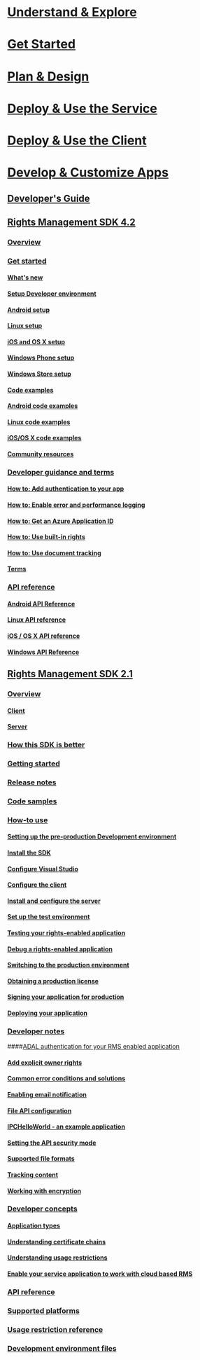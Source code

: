 # [Understand & Explore](/rights-management/understand-explore/azure-rights-management)
# [Get Started](/rights-management/get-started/requirements-azure-rms)
# [Plan & Design](/rights-management/plan-design/deployment-roadmap)
# [Deploy & Use the Service](/rights-management/deploy-use/activate-service)
# [Deploy & Use the Client](/rights-management/rms-client/use-client)
# [Develop & Customize Apps](developers-guide.md)
## [Developer's Guide](developers-guide.md)
## [Rights Management SDK 4.2](active-directory-rights-management-services-multi-platform-thin-client-sdk-portal.md)
### [Overview](overview.md)
### [Get started](get-started.md)
#### [What's new](release-notes.md)
#### [Setup Developer environment](setup-Developer-environment.md)
#### [Android setup](android-sdk.md)
#### [Linux setup](linux-setup.md)
#### [iOS and OS X setup](ios-sdk.md)
#### [Windows Phone setup](windows-phone-apps.md)
#### [Windows Store setup](winrt-sdk.md)
#### [Code examples](code-examples.md)
#### [Android code examples](android-code.md)
#### [Linux code examples](linux-c-code-examples.md)
#### [iOS/OS X code examples](ios-os-x-code-examples.md)
#### [Community resources](community-resources.md)
### [Developer guidance and terms](core-concepts.md)
#### [How to: Add authentication to your app](authentication-integration.md)
#### [How to: Enable error and performance logging](enabling-logging.md)
#### [How to: Get an Azure Application ID](application-id.md)
#### [How to: Use built-in rights](built-in-rights-usage-restriction-reference.md)
#### [How to: Use document tracking](how-to-use-document-tracking.md)
#### [Terms](terms.md)
### [API reference](api-reference-4-2.md)
#### [Android API Reference](android-namespaces.md)
#### [Linux API reference](linux-c-api-reference.md)
#### [iOS / OS X API reference](/rights-management/sdk/4.2/api/iOS/iOS)
#### [Windows API Reference](/rights-management/sdk/4.2/api/winrt/Microsoft.RightsManagement)
## [Rights Management SDK 2.1](microsoft-information-protection-and-control-client-portal.md)
### [Overview](ad-rms-overview.md)
#### [Client](ad-rms-client.md)
#### [Server](ad-rms-server.md)
### [How this SDK is better](differences-between-ad-rms-and-ad-rms-2-0.md)
### [Getting started](getting-started-with-ad-rms-2-0.md)
### [Release notes](release-notes-rtm.md)
### [Code samples](samples.md)
### [How-to use](how-to-use-msipc.md)
#### [Setting up the pre-production Development environment](how-to-set-up-the-pre-production-Development-environment.md)
#### [Install the SDK](create-your-first-rights-aware-application.md)
#### [Configure Visual Studio](how-to-configure-a-visual-studio-project-to-use-the-ad-rms-sdk-2-0.md)
#### [Configure the client](how-to-configure-the-ad-rms-client-2-0.md)
#### [Install and configure the server](how-to-install-and-configure-an-rms-server.md)
#### [Set up the test environment](how-to-set-up-your-test-environment.md)
#### [Testing your rights-enabled application](running-your-first-application.md)
#### [Debug a rights-enabled application](debugging-applications-that-use-ad-rms.md)
#### [Switching to the production environment](switching-to-the-production-environment.md)
#### [Obtaining a production license](obtaining-a-production-license.md)
#### [Signing your application for production](signing-your-application-for-production.md)
#### [Deploying your application](deploying-your-application.md)
### [Developer notes](Developer-notes.md)
####[ADAL authentication for your RMS enabled application](adal-auth.md)
#### [Add explicit owner rights](add-explicit-owner-rights.md)
#### [Common error conditions and solutions](common-error-conditions-and-solutions.md)
#### [Enabling email notification](how-to-enable-email-notification.md)
#### [File API configuration](file-api-configuration.md)
#### [IPCHelloWorld - an example application](how-to-build-your-first-application.md)
#### [Setting the API security mode](setting-the-api-security-mode-api-mode.md)
#### [Supported file formats](supported-file-formats.md)
#### [Tracking content](tracking-content.md)
#### [Working with encryption](working-with-encryption.md)
### [Developer concepts](ad-rms-concepts-nav.md)
#### [Application types](application-types.md)
#### [Understanding certificate chains](understanding-certificate-chains.md)
#### [Understanding usage restrictions](understanding-usage-restrictions.md)
#### [Enable your service application to work with cloud based RMS](how-to-use-file-api-with-aadrm-cloud.md)
### [API reference](api-reference-2-1.md)
### [Supported platforms](supported-platforms.md)
### [Usage restriction reference](usage-restriction-reference.md)
### [Development environment files](sdk-elements.md)
